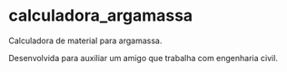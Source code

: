 # calculadora_argamassa
Calculadora de material para argamassa.

Desenvolvida para auxiliar um amigo que trabalha com engenharia civil.
